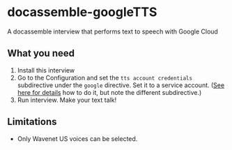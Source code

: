 # docassemble-googleTTS

A docassemble interview that performs text to speech with Google Cloud

## What you need

1. Install this interview 
2. Go to the Configuration and set the `tts account credentials` subdirective 
   under the `google` directive. 
   Set it to a service account. 
   ([See here for details](https://docassemble.org/docs/functions.html#google%20sheets%20example) 
   how to do it, but note the different subdirective.)
3. Run interview. Make your text talk!

## Limitations

* Only Wavenet US voices can be selected.